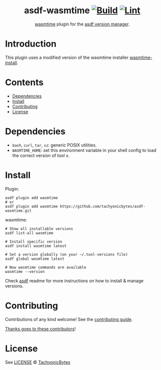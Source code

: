 <div align="center">

# asdf-wasmtime [![Build](https://github.com/tachyonicbytes/asdf-wasmtime/actions/workflows/build.yml/badge.svg)](https://github.com/tachyonicbytes/asdf-wasmtime/actions/workflows/build.yml) [![Lint](https://github.com/tachyonicbytes/asdf-wasmtime/actions/workflows/lint.yml/badge.svg)](https://github.com/tachyonicbytes/asdf-wasmtime/actions/workflows/lint.yml)


[wasmtime](https://docs.wasmtime.dev/) plugin for the [asdf version manager](https://asdf-vm.com).

</div>

# Introduction
This plugin uses a modified version of the wasmtime installer [wasmtime-install](https://wasmtime.dev/install.sh).

# Contents

- [Dependencies](#dependencies)
- [Install](#install)
- [Contributing](#contributing)
- [License](#license)

# Dependencies

- `bash`, `curl`, `tar`, `xz`: generic POSIX utilities.
- `WASMTIME_HOME`: set this environment variable in your shell config to load the correct version of tool x.

# Install

Plugin:

```shell
asdf plugin add wasmtime
# or
asdf plugin add wasmtime https://github.com/tachyonicbytes/asdf-wasmtime.git
```

wasmtime:

```shell
# Show all installable versions
asdf list-all wasmtime

# Install specific version
asdf install wasmtime latest

# Set a version globally (on your ~/.tool-versions file)
asdf global wasmtime latest

# Now wasmtime commands are available
wasmtime --version
```

Check [asdf](https://github.com/asdf-vm/asdf) readme for more instructions on how to
install & manage versions.

# Contributing

Contributions of any kind welcome! See the [contributing guide](contributing.md).

[Thanks goes to these contributors](https://github.com/tachyonicbytes/asdf-wasmtime/graphs/contributors)!

# License

See [LICENSE](LICENSE) © [TachyonicBytes](https://github.com/tachyonicbytes/)
